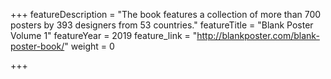 +++
featureDescription = "The book features a collection of more than 700 posters by 393 designers from 53 countries."
featureTitle = "Blank Poster Volume 1"
featureYear = 2019
feature_link = "http://blankposter.com/blank-poster-book/"
weight = 0

+++
